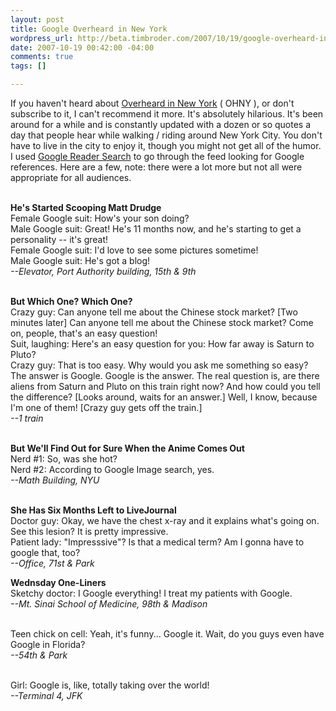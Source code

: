 ```yaml
--- 
layout: post
title: Google Overheard in New York
wordpress_url: http://beta.timbroder.com/2007/10/19/google-overheard-in-new-york/
date: 2007-10-19 00:42:00 -04:00
comments: true
tags: []

---
```

If you haven't heard about <a href="http://www.overheardinnewyork.com">Overheard in New York</a> ( OHNY ), or don't subscribe to it, I can't recommend it more.  It's absolutely hilarious.  It's been around for a while and is constantly updated with a dozen or so quotes a day that people hear while walking / riding around New York City.  You don't have to live in the city to enjoy it, though you might not get all of the humor.  I used <a href="http://gpowered.blogspot.com/2007/09/google-reader-adds-search-box.html">Google Reader Search</a> to go through the feed looking for Google references.  Here are a few, note: there were a lot more but not all were appropriate for all audiences.<br /><br />

<b>He's Started Scooping Matt Drudge</b><br />
Female Google suit: How's your son doing?<br />
Male Google suit: Great! He's 11 months now, and he's starting to get a personality -- it's great!<br />
Female Google suit: I'd love to see some pictures sometime!<br />
Male Google suit: He's got a blog!<br />
<i>--Elevator, Port Authority building, 15th & 9th</i><br /><br />

<b>But Which One? Which One?</b><br />
Crazy guy: Can anyone tell me about the Chinese stock market? [Two minutes later] Can anyone tell me about the Chinese stock market? Come on, people, that's an easy question!<br />
Suit, laughing: Here's an easy question for you: How far away is Saturn to Pluto?<br />
Crazy guy: That is too easy. Why would you ask me something so easy? The answer is Google. Google is the answer. The real question is, are there aliens from Saturn and Pluto on this train right now? And how could you tell the difference? [Looks around, waits for an answer.] Well, I know, because I'm one of them! [Crazy guy gets off the train.]<br />
<i>--1 train</i><br /><br />

<b>But We'll Find Out for Sure When the Anime Comes Out</b><br />
Nerd #1: So, was she hot?<br />
Nerd #2: According to Google Image search, yes.<br />
<i>--Math Building, NYU</i><br /><br />

<b>She Has Six Months Left to LiveJournal<br /></b>
Doctor guy: Okay, we have the chest x-ray and it explains what's going on. See this lesion? It is pretty impressive.<br />
Patient lady: "Impresssive"? Is that a medical term? Am I gonna have to google that, too?<br />
<i>--Office, 71st & Park</i><br />

<b>Wednsday One-Liners</b><br />
Sketchy doctor: I Google everything! I treat my patients with Google.<br />
<i>--Mt. Sinai School of Medicine, 98th & Madison</i><br /><br />

Teen chick on cell: Yeah, it's funny... Google it. Wait, do you guys even have Google in Florida?<br />
<i>--54th & Park</i><br /><br />

Girl: Google is, like, totally taking over the world!<br />
<i>--Terminal 4, JFK</i><br />
